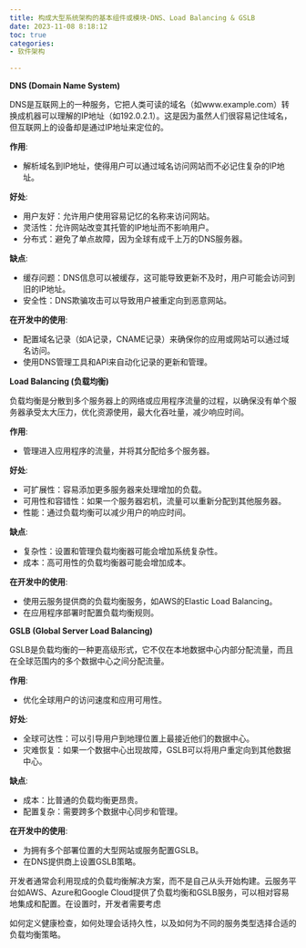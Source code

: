 ```yaml
---
title: 构成大型系统架构的基本组件或模块-DNS、Load Balancing & GSLB
date: 2023-11-08 8:18:12
toc: true
categories:
- 软件架构

---
```




**DNS (Domain Name System)**

DNS是互联网上的一种服务，它把人类可读的域名（如www.example.com）转换成机器可以理解的IP地址（如192.0.2.1）。这是因为虽然人们很容易记住域名，但互联网上的设备却是通过IP地址来定位的。

**作用**:
- 解析域名到IP地址，使得用户可以通过域名访问网站而不必记住复杂的IP地址。

**好处**:
- 用户友好：允许用户使用容易记忆的名称来访问网站。
- 灵活性：允许网站改变其托管的IP地址而不影响用户。
- 分布式：避免了单点故障，因为全球有成千上万的DNS服务器。

**缺点**:
- 缓存问题：DNS信息可以被缓存，这可能导致更新不及时，用户可能会访问到旧的IP地址。
- 安全性：DNS欺骗攻击可以导致用户被重定向到恶意网站。

**在开发中的使用**:
- 配置域名记录（如A记录，CNAME记录）来确保你的应用或网站可以通过域名访问。
- 使用DNS管理工具和API来自动化记录的更新和管理。

**Load Balancing (负载均衡)**

负载均衡是分散到多个服务器上的网络或应用程序流量的过程，以确保没有单个服务器承受太大压力，优化资源使用，最大化吞吐量，减少响应时间。

**作用**:
- 管理进入应用程序的流量，并将其分配给多个服务器。

**好处**:
- 可扩展性：容易添加更多服务器来处理增加的负载。
- 可用性和容错性：如果一个服务器宕机，流量可以重新分配到其他服务器。
- 性能：通过负载均衡可以减少用户的响应时间。

**缺点**:
- 复杂性：设置和管理负载均衡器可能会增加系统复杂性。
- 成本：高可用性的负载均衡器可能会增加成本。

**在开发中的使用**:
- 使用云服务提供商的负载均衡服务，如AWS的Elastic Load Balancing。
- 在应用程序部署时配置负载均衡规则。

**GSLB (Global Server Load Balancing)**

GSLB是负载均衡的一种更高级形式，它不仅在本地数据中心内部分配流量，而且在全球范围内的多个数据中心之间分配流量。

**作用**:
- 优化全球用户的访问速度和应用可用性。

**好处**:
- 全球可达性：可以引导用户到地理位置上最接近他们的数据中心。
- 灾难恢复：如果一个数据中心出现故障，GSLB可以将用户重定向到其他数据中心。

**缺点**:
- 成本：比普通的负载均衡更昂贵。
- 配置复杂：需要跨多个数据中心同步和管理。

**在开发中的使用**:
- 为拥有多个部署位置的大型网站或服务配置GSLB。
- 在DNS提供商上设置GSLB策略。

开发者通常会利用现成的负载均衡解决方案，而不是自己从头开始构建。云服务平台如AWS、Azure和Google Cloud提供了负载均衡和GSLB服务，可以相对容易地集成和配置。在设置时，开发者需要考虑

如何定义健康检查，如何处理会话持久性，以及如何为不同的服务类型选择合适的负载均衡策略。